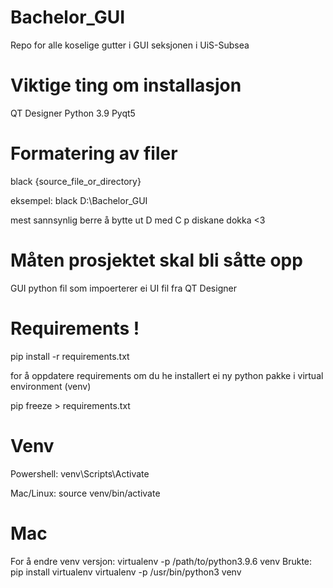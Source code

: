 # Bachelor_GUI

Repo for alle koselige gutter i GUI seksjonen i UiS-Subsea

# Viktige ting om installasjon

QT Designer
Python 3.9
Pyqt5

# Formatering av filer

black {source_file_or_directory}

eksempel:
black D:\Bachelor_GUI

mest sannsynlig berre å bytte ut D med C p diskane dokka <3

# Måten prosjektet skal bli såtte opp

GUI python fil som impoerterer ei UI fil fra QT Designer

# Requirements !

pip install -r requirements.txt

for å oppdatere requirements om du he installert ei ny python pakke i virtual environment (venv)

pip freeze > requirements.txt

# Venv

Powershell:
venv\Scripts\Activate

Mac/Linux:
source venv/bin/activate

# Mac

For å endre venv versjon:
virtualenv -p /path/to/python3.9.6 venv
Brukte:
pip install virtualenv
virtualenv -p /usr/bin/python3 venv
